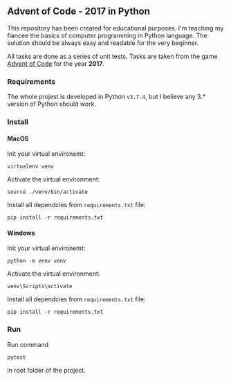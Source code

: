 ## Advent of Code - 2017 in Python
This repository has been created for educational purposes.
I'm teaching my fiancee the basics of computer programming in Python language.
The solution should be always easy and readable for the very beginner.

All tasks are done as a series of unit tests.
Tasks are taken from the game [Advent of Code](https://adventofcode.com/2017) for the year __2017__.

### Requirements
The whole projest is developed in Python `v3.7.4`, 
but I believe any 3.* version of Python should work.

### Install
#### MacOS
Init your virtual environemt:
```
virtualenv venv
```

Activate the virtual environment:
```
source ./venv/bin/activate
```

Install all dependcies from `requirements.txt` file: 
```
pip install -r requirements.txt
```
#### Windows
Init your virtual environemt:
```
python -m venv venv
```

Activate the virtual environment:
```
venv\Scripts\activate
```

Install all dependcies from `requirements.txt` file: 
```
pip install -r requirements.txt
```
### Run
Run command
```
pytest
```
in root folder of the project.
